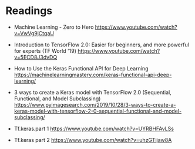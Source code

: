 # Readings
- Machine Learning - Zero to Hero https://www.youtube.com/watch?v=VwVg9jCtqaU

- Introduction to TensorFlow 2.0: Easier for beginners, and more powerful for experts (TF World '19) https://www.youtube.com/watch?v=5ECD8J3dvDQ

- How to Use the Keras Functional API for Deep Learning https://machinelearningmastery.com/keras-functional-api-deep-learning/

- 3 ways to create a Keras model with TensorFlow 2.0 (Sequential, Functional, and Model Subclassing) https://www.pyimagesearch.com/2019/10/28/3-ways-to-create-a-keras-model-with-tensorflow-2-0-sequential-functional-and-model-subclassing/

- Tf.keras.part 1 https://www.youtube.com/watch?v=UYRBHFAvLSs

- Tf.keras part 2 https://www.youtube.com/watch?v=uhzGTijaw8A
